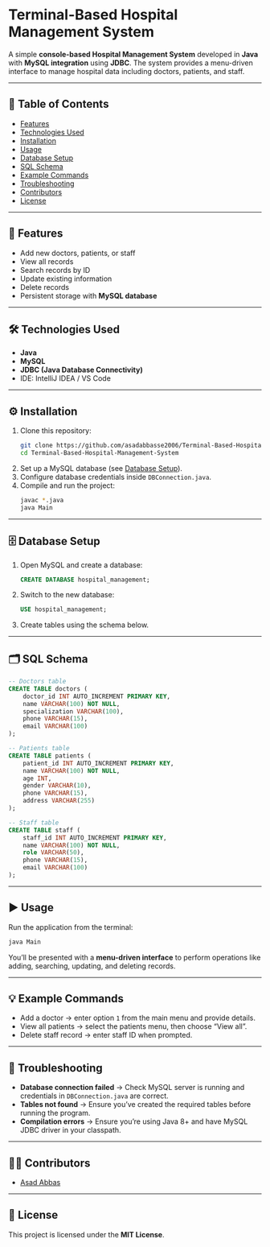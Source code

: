 # Terminal-Based Hospital Management System

A simple **console-based Hospital Management System** developed in **Java** with **MySQL integration** using **JDBC**. The system provides a menu-driven interface to manage hospital data including doctors, patients, and staff.

---

## 📖 Table of Contents
- [Features](#features)
- [Technologies Used](#technologies-used)
- [Installation](#installation)
- [Usage](#usage)
- [Database Setup](#database-setup)
- [SQL Schema](#sql-schema)
- [Example Commands](#example-commands)
- [Troubleshooting](#troubleshooting)
- [Contributors](#contributors)
- [License](#license)

---

## 🚀 Features
- Add new doctors, patients, or staff  
- View all records  
- Search records by ID  
- Update existing information  
- Delete records  
- Persistent storage with **MySQL database**  

---

## 🛠 Technologies Used
- **Java**  
- **MySQL**  
- **JDBC (Java Database Connectivity)**  
- IDE: IntelliJ IDEA / VS Code  

---

## ⚙️ Installation
1. Clone this repository:  
   ```bash
   git clone https://github.com/asadabbasse2006/Terminal-Based-Hospital-Management-System.git
   cd Terminal-Based-Hospital-Management-System
   ```
2. Set up a MySQL database (see [Database Setup](#database-setup)).  
3. Configure database credentials inside `DBConnection.java`.  
4. Compile and run the project:  
   ```bash
   javac *.java
   java Main
   ```

---

## 🗄 Database Setup
1. Open MySQL and create a database:  
   ```sql
   CREATE DATABASE hospital_management;
   ```
2. Switch to the new database:  
   ```sql
   USE hospital_management;
   ```
3. Create tables using the schema below.  

---

## 🗂 SQL Schema
```sql
-- Doctors table
CREATE TABLE doctors (
    doctor_id INT AUTO_INCREMENT PRIMARY KEY,
    name VARCHAR(100) NOT NULL,
    specialization VARCHAR(100),
    phone VARCHAR(15),
    email VARCHAR(100)
);

-- Patients table
CREATE TABLE patients (
    patient_id INT AUTO_INCREMENT PRIMARY KEY,
    name VARCHAR(100) NOT NULL,
    age INT,
    gender VARCHAR(10),
    phone VARCHAR(15),
    address VARCHAR(255)
);

-- Staff table
CREATE TABLE staff (
    staff_id INT AUTO_INCREMENT PRIMARY KEY,
    name VARCHAR(100) NOT NULL,
    role VARCHAR(50),
    phone VARCHAR(15),
    email VARCHAR(100)
);
```

---

## ▶️ Usage
Run the application from the terminal:
```bash
java Main
```
You’ll be presented with a **menu-driven interface** to perform operations like adding, searching, updating, and deleting records.

---

## 💡 Example Commands
- Add a doctor → enter option `1` from the main menu and provide details.  
- View all patients → select the patients menu, then choose “View all”.  
- Delete staff record → enter staff ID when prompted.  

---

## 🐞 Troubleshooting
- **Database connection failed** → Check MySQL server is running and credentials in `DBConnection.java` are correct.  
- **Tables not found** → Ensure you’ve created the required tables before running the program.  
- **Compilation errors** → Ensure you’re using Java 8+ and have MySQL JDBC driver in your classpath.  

---

## 👨‍💻 Contributors
- [Asad Abbas](https://github.com/asadabbasse2006)  

---

## 📜 License
This project is licensed under the **MIT License**.  
